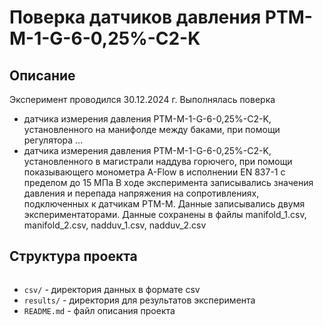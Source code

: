# Поверка датчиков давления РТМ-M-1-G-6-0,25%-C2-K

## Описание
Эксперимент проводился 30.12.2024 г. Выполнялась поверка
- датчика измерения давления РТМ-M-1-G-6-0,25%-C2-K, установленного на манифолде между баками, при помощи регулятора ... 
- датчика измерения давления РТМ-M-1-G-6-0,25%-C2-K, установленного в магистрали наддува горючего, при помощи показывающего монометра A-Flow в исполнении EN 837-1 с пределом до 15 МПа 
В ходе эксперимента записывались значения давления и перепада напряжения на сопротивлениях, подключенных к датчикам РТМ-M. Данные записывались двумя экспериментаторами. Данные сохранены в файлы manifold_1.csv, manifold_2.csv, nadduv_1.csv, nadduv_2.csv
## Структура проекта
```
```
- `csv/` - директория данных в формате csv
- `results/` - директория для результатов эксперимента
- `README.md` - файл описания проекта
```
```